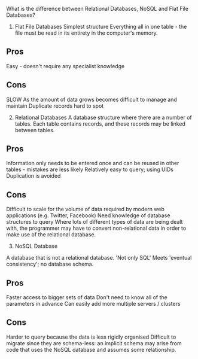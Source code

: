 What is the difference between Relational Databases, NoSQL and Flat File Databases?

1. Flat File Databases
Simplest structure
Everything all in one table - the file must be read in its entirety in the computer's memory.

Pros
----
Easy - doesn't require any specialist knowledge

Cons
----
SLOW
As the amount of data grows becomes difficult to manage and maintain
Duplicate records hard to spot


2. Relational Databases
A database structure where there are a number of tables.
Each table contains records, and these records may be linked between tables.

Pros
----
Information only needs to be entered once and can be reused in other tables - mistakes are less likely
Relatively easy to query; using UIDs
Duplication is avoided

Cons
----
Difficult to scale for the volume of data required by modern web applications (e.g. Twitter, Facebook)
Need knowledge of database structures to query
Where lots of different types of data are being dealt with, the programmer may have to convert non-relational data in order to make use of the relational database.


3. NoSQL Database

A database that is not a relational database. 'Not only SQL'
Meets 'eventual consistency'; no database schema.

Pros
----
Faster access to bigger sets of data
Don't need to know all of the parameters in advance
Can easily add more multiple servers / clusters

Cons
----
Harder to query because the data is less rigidly organised
Difficult to migrate since they are schema-less: an implicit schema may arise from code that uses the NoSQL database and assumes some relationship.

